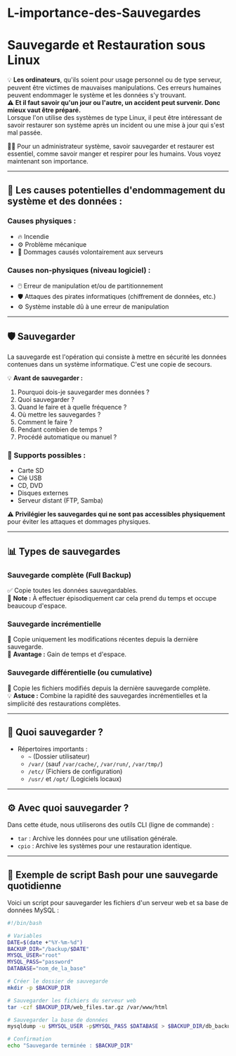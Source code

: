 # L-importance-des-Sauvegardes
# Sauvegarde et Restauration sous Linux

💡 **Les ordinateurs**, qu'ils soient pour usage personnel ou de type serveur, peuvent être victimes de mauvaises manipulations. Ces erreurs humaines peuvent endommager le système et les données s'y trouvant.  
⚠️ **Et il faut savoir qu'un jour ou l'autre, un accident peut survenir. Donc mieux vaut être préparé.**  
Lorsque l'on utilise des systèmes de type Linux, il peut être intéressant de savoir restaurer son système après un incident ou une mise à jour qui s'est mal passée.  

🙋‍♂️ Pour un administrateur système, savoir sauvegarder et restaurer est essentiel, comme savoir manger et respirer pour les humains. Vous voyez maintenant son importance.  

---

## 🚨 Les causes potentielles d'endommagement du système et des données :
### Causes physiques :
- 🔥 Incendie  
- ⚙️ Problème mécanique  
- 🚨 Dommages causés volontairement aux serveurs  

### Causes non-physiques (niveau logiciel) :
- 🖱️ Erreur de manipulation et/ou de partitionnement  
- 🛡️ Attaques des pirates informatiques (chiffrement de données, etc.)  
- ⚙️ Système instable dû à une erreur de manipulation  

---

## 🛡️ Sauvegarder

La sauvegarde est l'opération qui consiste à mettre en sécurité les données contenues dans un système informatique. C'est une copie de secours.  

💡 **Avant de sauvegarder :**
1. Pourquoi dois-je sauvegarder mes données ?  
2. Quoi sauvegarder ?  
3. Quand le faire et à quelle fréquence ?  
4. Où mettre les sauvegardes ?  
5. Comment le faire ?  
6. Pendant combien de temps ?  
7. Procédé automatique ou manuel ?  

### 📁 Supports possibles :
- Carte SD  
- Clé USB  
- CD, DVD  
- Disques externes  
- Serveur distant (FTP, Samba)  

⚠️ **Privilégier les sauvegardes qui ne sont pas accessibles physiquement** pour éviter les attaques et dommages physiques.

---

## 📊 Types de sauvegardes

### Sauvegarde complète (Full Backup)  
✅ Copie toutes les données sauvegardables.  
🚨 **Note :** À effectuer épisodiquement car cela prend du temps et occupe beaucoup d'espace.  

### Sauvegarde incrémentielle  
🔄 Copie uniquement les modifications récentes depuis la dernière sauvegarde.  
💾 **Avantage :** Gain de temps et d'espace.  

### Sauvegarde différentielle (ou cumulative)  
📂 Copie les fichiers modifiés depuis la dernière sauvegarde complète.  
💡 **Astuce :** Combine la rapidité des sauvegardes incrémentielles et la simplicité des restaurations complètes.

---

## 📜 Quoi sauvegarder ?
- Répertoires importants :  
  - `~` (Dossier utilisateur)  
  - `/var/` (sauf `/var/cache/`, `/var/run/`, `/var/tmp/`)  
  - `/etc/` (Fichiers de configuration)  
  - `/usr/` et `/opt/` (Logiciels locaux)  

---

## ⚙️ Avec quoi sauvegarder ?

Dans cette étude, nous utiliserons des outils CLI (ligne de commande) :  
- `tar` : Archive les données pour une utilisation générale.  
- `cpio` : Archive les systèmes pour une restauration identique.  

---

## 📜 Exemple de script Bash pour une sauvegarde quotidienne

Voici un script pour sauvegarder les fichiers d'un serveur web et sa base de données MySQL :

```bash
#!/bin/bash

# Variables
DATE=$(date +"%Y-%m-%d")
BACKUP_DIR="/backup/$DATE"
MYSQL_USER="root"
MYSQL_PASS="password"
DATABASE="nom_de_la_base"

# Créer le dossier de sauvegarde
mkdir -p $BACKUP_DIR

# Sauvegarder les fichiers du serveur web
tar -czf $BACKUP_DIR/web_files.tar.gz /var/www/html

# Sauvegarder la base de données
mysqldump -u $MYSQL_USER -p$MYSQL_PASS $DATABASE > $BACKUP_DIR/db_backup.sql

# Confirmation
echo "Sauvegarde terminée : $BACKUP_DIR"

